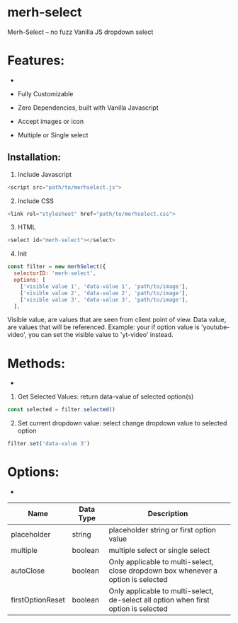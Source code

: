 # merh-select
Merh-Select – no fuzz Vanilla JS dropdown select

# Features:
-

- Fully Customizable
- Zero Dependencies, built with Vanilla Javascript
- Accept images or icon
- Multiple or Single select

Installation:
-

1. Include Javascript
```javascript
<script src="path/to/merhselect.js">
```
2. Include CSS
```javascript
<link rel="stylesheet" href="path/to/merhselect.css">
```

3. HTML
```javascript
<select id="merh-select"></select>
```

4. Init
```javascript
const filter = new merhSelect({
  selectorID: 'merh-select',
  options: [
    ['visible value 1', 'data-value 1', 'path/to/image'],
    ['visible value 2', 'data-value 2', 'path/to/image'],
    ['visible value 3', 'data-value 3', 'path/to/image'],
  ],
```
Visible value, are values that are seen from client point of view. 
Data value, are values that will be referenced.
Example: your if option value is 'youtube-video', you can set the visible value to 'yt-video' instead.

# Methods:
-

1. Get Selected Values: return data-value of selected option(s)
```javascript
const selected = filter.selected()
```

2. Set current dropdown value: select change dropdown value to selected option
```javascript
filter.set('data-value 3')
```

# Options:
-

|Name|Data Type|Description|
| --- | --- | --- |
| placeholder | string | placeholder string or first option value |
| multiple | boolean | multiple select or single select |
| autoClose | boolean | Only applicable to multi-select, close dropdown box whenever a option is selected |
| firstOptionReset | boolean | Only applicable to multi-select, de-select all option when first option is selected |

